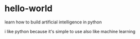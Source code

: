 # hello-world
learn how to build artificial intelligence in python

i like python because it's simple to use
also like machine learning
